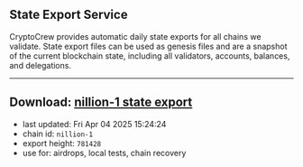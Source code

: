 ## State Export Service
CryptoCrew provides automatic daily state exports for all chains we validate. State export files can be used as genesis files and are a snapshot of the current blockchain state, including all validators, accounts, balances, and delegations.

---
**Download: [nillion-1 state export](https://ccv-s3.nbg1.your-objectstorage.com/SERVICE/nillion/nillion-1_export_781428.json)**
---

- last updated: Fri Apr 04 2025 15:24:24
- chain id: `nillion-1`
- export height: `781428`
- use for: airdrops, local tests, chain recovery
